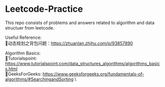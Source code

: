 # Leetcode-Practice

This repo consists of problems and answers related to algorithm and data structuer from leetcode. 

Useful Reference: \
💙动态规划之背包问题：https://zhuanlan.zhihu.com/p/93857890

Algorithm Basics: \
🧡Tutorialspoint: https://www.tutorialspoint.com/data_structures_algorithms/algorithms_basics.html \
🧡GeeksForGeeks: https://www.geeksforgeeks.org/fundamentals-of-algorithms/#SearchingandSorting \
